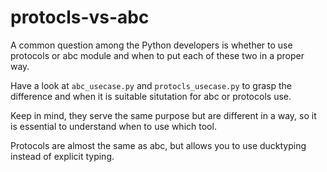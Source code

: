 # protocls-vs-abc

A common question among the Python developers is whether to use protocols or abc module and when to put each of these two in a proper way.

Have a look at `abc_usecase.py` and `protocls_usecase.py` to grasp the difference and when it is suitable situtation for abc or protocols use.

Keep in mind, they serve the same purpose but are different in a way, so it is essential to understand when to use which tool.

Protocols are almost the same as abc, but allows you to use ducktyping instead of explicit typing.

